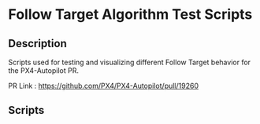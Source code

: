 # Follow Target Algorithm Test Scripts

## Description
Scripts used for testing and visualizing different Follow Target behavior for the PX4-Autopilot PR.

PR Link : https://github.com/PX4/PX4-Autopilot/pull/19260

## Scripts
